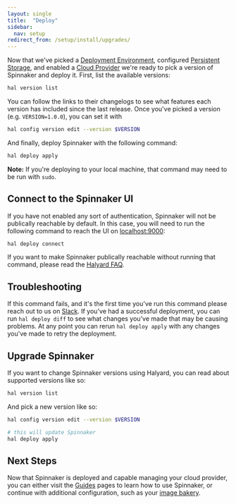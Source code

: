 ```yaml
---
layout: single
title:  "Deploy"
sidebar:
  nav: setup
redirect_from: /setup/install/upgrades/
---
```


Now that we've picked a [Deployment Environment](/setup/install/environment/),
configured [Persistent Storage](/setup/install/storage/), and enabled a [Cloud
Provider](/setup/providers/) we're ready to pick a version of Spinnaker
and deploy it. First, list the available versions:

```bash
hal version list
```

You can follow the links to their changelogs to see what features each version
has included since the last release. Once you've picked a version (e.g.
`VERSION=1.0.0`), you can set it with 

```bash
hal config version edit --version $VERSION
```

And finally, deploy Spinnaker with the following command:

```bash
hal deploy apply
```

__Note:__ If you're deploying to your local machine, that command may need to
be run with `sudo`.

## Connect to the Spinnaker UI

If you have not enabled any sort of authentication, Spinnaker will not be
publically reachable by default. In this case, you will need to run the 
following command to reach the UI on [localhost:9000](http://localhost:9000):

```bash
hal deploy connect
```

If you want to make Spinnaker publically reachable without running that command,
please read the [Halyard FAQ](/setup/quickstart/faq/).

## Troubleshooting

If this command fails, and it's the first time you've run this command please
reach out to us on [Slack](http://join.spinnaker.io). If you've had a successful
deployment, you can run `hal deploy diff` to see what changes you've made that
may be causing problems. At any point you can rerun `hal deploy apply` with any
changes you've made to retry the deployment.

## Upgrade Spinnaker

If you want to change Spinnaker versions using Halyard, you can read about
supported versions like so:

```bash
hal version list
```

And pick a new version like so:

```bash
hal config version edit --version $VERSION

# this will update Spinnaker
hal deploy apply 
```

## Next Steps

Now that Spinnaker is deployed and capable managing your cloud provider, you
can either visit the [Guides](/guides/) pages to learn how to use Spinnaker, or
continue with additional configuration, such as your [image bakery](/setup/bakery/).
